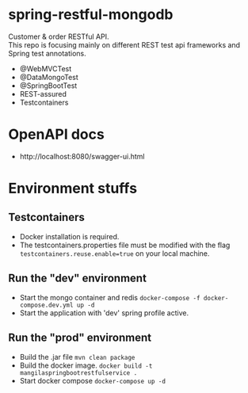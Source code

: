 # spring-restful-mongodb
Customer & order RESTful API. <br>
This repo is focusing mainly on different REST test api frameworks and Spring test annotations.

* @WebMVCTest
* @DataMongoTest
* @SpringBootTest
* REST-assured
* Testcontainers

# OpenAPI docs

* http://localhost:8080/swagger-ui.html

# Environment stuffs

## Testcontainers

* Docker installation is required.
* The testcontainers.properties file must be modified with the flag ``testcontainers.reuse.enable=true`` on your local
  machine.

## Run the "dev" environment
* Start the mongo container and redis ``docker-compose -f docker-compose.dev.yml up -d``
* Start the application with 'dev' spring profile active.

## Run the "prod" environment

* Build the .jar file ``mvn clean package``
* Build the docker image. ``docker build -t mangilaspringbootrestfulservice .``
* Start docker compose ``docker-compose up -d``
